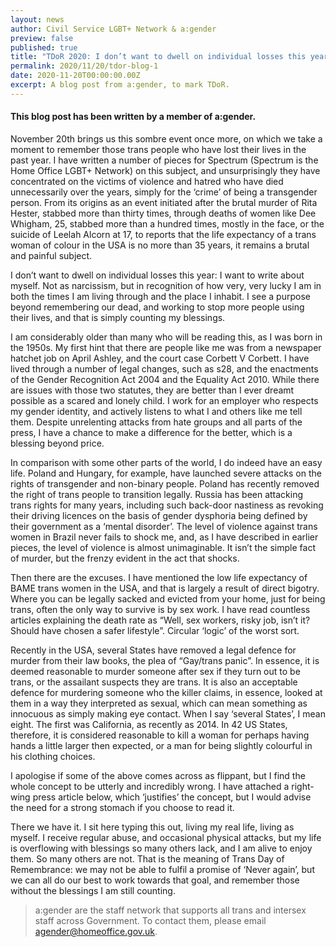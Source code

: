 ```yaml
---
layout: news
author: Civil Service LGBT+ Network & a:gender
preview: false
published: true
title: "TDoR 2020: I don’t want to dwell on individual losses this year: I want to write about myself"
permalink: 2020/11/20/tdor-blog-1
date: 2020-11-20T00:00:00.00Z
excerpt: A blog post from a:gender, to mark TDoR.
---
```


#### This blog post has been written by a member of a:gender. 

November 20th brings us this sombre event once more, on which we take a moment to remember those trans people who have lost their lives in the past year. I have written a number of pieces for Spectrum (Spectrum is the Home Office LGBT+ Network) on this subject, and unsurprisingly they have concentrated on the victims of violence and hatred who have died unnecessarily over the years, simply for the ‘crime’ of being a transgender person. From its origins as an event initiated after the brutal murder of Rita Hester, stabbed more than thirty times, through deaths of women like Dee Whigham, 25, stabbed more than a hundred times, mostly in the face, or the suicide of Leelah Alcorn at 17, to reports that the life expectancy of a trans woman of colour in the USA is no more than 35 years, it remains a brutal and painful subject.

I don’t want to dwell on individual losses this year: I want to write about myself. Not as narcissism, but in recognition of how very, very lucky I am in both the times I am living through and the place I inhabit. I see a purpose beyond remembering our dead, and working to stop more people using their lives, and that is simply counting my blessings.

I am considerably older than many who will be reading this, as I was born in the 1950s. My first hint that there are people like me was from a newspaper hatchet job on April Ashley, and the court case Corbett V Corbett. I have lived through a number of legal changes, such as s28, and the enactments of the Gender Recognition Act 2004 and the Equality Act 2010. While there are issues with those two statutes, they are better than I ever dreamt possible as a scared and lonely child. I work for an employer who respects my gender identity, and actively listens to what I and others like me tell them. Despite unrelenting attacks from hate groups and all parts of the press, I have a chance to make a difference for the better, which is a blessing beyond price.

In comparison with some other parts of the world, I do indeed have an easy life. Poland and Hungary, for example, have launched severe attacks on the rights of transgender and non-binary people. Poland has recently removed the right of trans people to transition legally. Russia has been attacking trans rights for many years, including such back-door nastiness as revoking their driving licences on the basis of gender dysphoria being defined by their government as a ‘mental disorder’. The level of violence against trans women in Brazil never fails to shock me, and, as I have described in earlier pieces, the level of violence is almost unimaginable. It isn’t the simple fact of murder, but the frenzy evident in the act that shocks.

Then there are the excuses. I have mentioned the low life expectancy of BAME trans women in the USA, and that is largely a result of direct bigotry. Where you can be legally sacked and evicted from your home, just for being trans, often the only way to survive is by sex work. I have read countless articles explaining the death rate as “Well, sex workers, risky job, isn’t it? Should have chosen a safer lifestyle”. Circular ‘logic’ of the worst sort.

Recently in the USA, several States have removed a legal defence for murder from their law books, the plea of “Gay/trans panic”. In essence, it is deemed reasonable to murder someone after sex if they turn out to be trans, or the assailant suspects they are trans. It is also an acceptable defence for murdering someone who the killer claims, in essence, looked at them in a way they interpreted as sexual, which can mean something as innocuous as simply making eye contact. When I say ‘several States’, I mean eight. The first was California, as recently as 2014. In 42 US States, therefore, it is considered reasonable to kill a woman for perhaps having hands a little larger then expected, or a man for being slightly colourful in his clothing choices.

I apologise if some of the above comes across as flippant, but I find the whole concept to be utterly and incredibly wrong. I have attached a right-wing press article below, which ‘justifies’ the concept, but I would advise the need for a strong stomach if you choose to read it.

There we have it. I sit here typing this out, living my real life, living as myself. I receive regular abuse, and occasional physical attacks, but my life is overflowing with blessings so many others lack, and I am alive to enjoy them. So many others are not. That is the meaning of Trans Day of Remembrance: we may not be able to fulfil a promise of ‘Never again’, but we can all do our best to work towards that goal, and remember those without the blessings I am still counting.

> a:gender are the staff network that supports all trans and intersex staff across Government. To contact them, please email [agender@homeoffice.gov.uk](mailto:agender@homeoffice.gov.uk).
